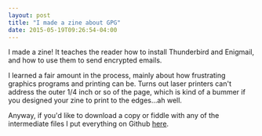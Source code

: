 ```yaml
---
layout: post
title: "I made a zine about GPG"
date: 2015-05-19T09:26:54-04:00
---
```


I made a zine! It teaches the reader how to install Thunderbird and
Enigmail, and how to use them to send encrypted emails.

I learned a fair amount in the process, mainly about how frustrating
graphics programs and printing can be. Turns out laser printers can't
address the outer 1/4 inch or so of the page, which is kind of a bummer if
you designed your zine to print to the edges...ah well.

Anyway, if you'd like to download a copy or fiddle with any of the
intermediate files I put everything on Github
[here](https://github.com/aliceriot/PocketGuide).

